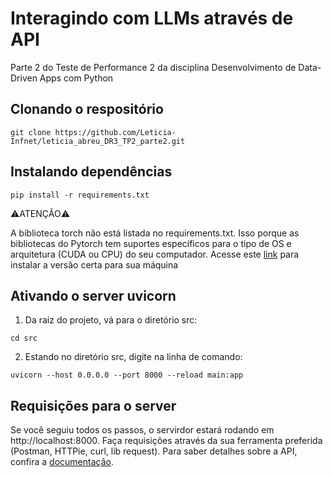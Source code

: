 # Interagindo com LLMs através de API
Parte 2 do Teste de Performance 2 da disciplina Desenvolvimento de Data-Driven Apps com Python
## Clonando o respositório
```
git clone https://github.com/Leticia-Infnet/leticia_abreu_DR3_TP2_parte2.git
```
## Instalando dependências
```
pip install -r requirements.txt
```
⚠️ATENÇÃO⚠️

A biblioteca torch não está listada no requirements.txt. Isso porque as bibliotecas do Pytorch tem suportes específicos para o tipo de OS e arquitetura (CUDA ou CPU) do seu computador. Acesse este [link](https://pytorch.org/) para instalar a versão certa para sua máquina
## Ativando o server uvicorn
1. Da raíz do projeto, vá para o diretório src:
```
cd src
```
2. Estando no diretório src, digite na linha de comando:
```
uvicorn --host 0.0.0.0 --port 8000 --reload main:app
```
## Requisições para o server
Se você seguiu todos os passos, o servirdor estará rodando em http://localhost:8000. Faça requisições através da sua ferramenta preferida (Postman, HTTPie, curl, lib request). Para saber detalhes sobre a API, confira a [documentação](docs).
